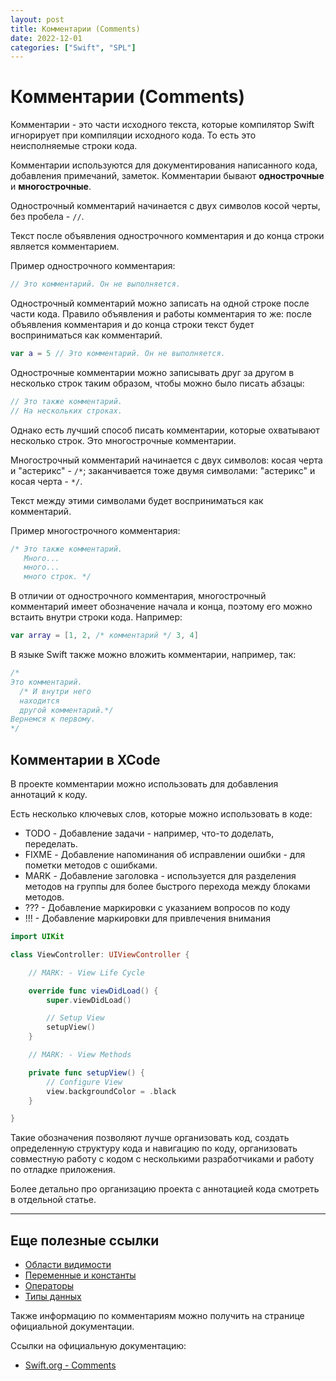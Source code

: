 ```yaml
---
layout: post
title: Комментарии (Comments)
date: 2022-12-01
categories: ["Swift", "SPL"]
---
```


# Комментарии (Comments)

Комментарии - это части исходного текста, которые компилятор Swift игнорирует при компиляции исходного кода. То есть это неисполняемые строки кода.

Комментарии используются для документирования написанного кода, добавления примечаний, заметок.
Комментарии бывают **однострочные** и **многострочные**.

Однострочный комментарий начинается с двух символов косой черты, без пробела - `//`.

Текст после объявления однострочного комментария и до конца строки является комментарием.

Пример однострочного комментария:

```swift
// Это комментарий. Он не выполняется.
```

Однострочный комментарий можно записать на одной строке после части кода. Правило объявления и работы комментария то же: после объявления комментария и до конца строки текст будет восприниматься как комментарий.

```swift
var a = 5 // Это комментарий. Он не выполняется. 
```

Однострочные комментарии можно записывать друг за другом в несколько строк таким образом, чтобы можно было писать абзацы:

```swift
// Это также комментарий.
// На нескольких строках.
```
Однако есть лучший способ писать комментарии, которые охватывают несколько строк. Это многострочные комментарии.

Многострочный комментарий начинается с двух символов: косая черта и "астерикс" - `/*`; заканчивается тоже двумя символами: "астерикс" и косая черта - `*/`.

Текст между этими символами будет восприниматься как комментарий.

Пример многострочного комментария:

```swift
/* Это также комментарий.
   Много...
   много...
   много строк. */
```

В отличии от однострочного комментария, многострочный комментарий имеет обозначение начала и конца, поэтому его можно встаить внутри строки кода. Например:

```swift
var array = [1, 2, /* комментарий */ 3, 4]
```

В языке Swift также можно вложить комментарии, например, так:

```swift
/* 
Это комментарий.
  /* И внутри него
  находится
  другой комментарий.*/
Вернемся к первому.
*/
```

## Комментарии в XCode

В проекте комментарии можно использовать для добавления аннотаций к коду.

Есть несколько ключевых слов, которые можно использовать в коде:

- TODO - Добавление задачи - например, что-то доделать, переделать.
- FIXME - Добавление напоминания об исправлении ошибки - для пометки методов с ошибками. 
- MARK - Добавление заголовка - используется для разделения методов на группы для более быстрого перехода между блоками методов.
- ??? - Добавление маркировки с указанием вопросов по коду
- !!! - Добавление маркировки для привлечения внимания 

```swift
import UIKit

class ViewController: UIViewController {

    // MARK: - View Life Cycle

    override func viewDidLoad() {
        super.viewDidLoad()

        // Setup View
        setupView()
    }

    // MARK: - View Methods

    private func setupView() {
        // Configure View
        view.backgroundColor = .black
    }

}
```

Такие обозначения позволяют лучше организовать код, создать определенную структуру кода и навигацию по коду, организовать совместную работу с кодом с несколькими разработчиками и работу по отладке приложения.

Более детально про организацию проекта с аннотацией кода смотреть в отдельной статье. 

---

## Еще полезные ссылки

- [Области видимости](https://robot.obo.dev/read/posts/scope/)
- [Переменные и константы](https://robot.obo.dev/read/posts/variable/)
- [Операторы](https://robot.obo.dev/read/posts/operator/)
- [Типы данных](https://robot.obo.dev/read/posts/data-type/)

Также информацию по комментариям можно получить на странице официальной документации.

Ссылки на официальную документацию:

- [Swift.org - Comments](https://docs.swift.org/swift-book/LanguageGuide/TheBasics.html#ID315)